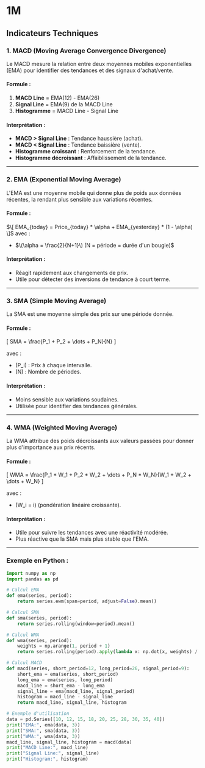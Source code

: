 # 1M

## Indicateurs Techniques

### 1. **MACD (Moving Average Convergence Divergence)**
Le MACD mesure la relation entre deux moyennes mobiles exponentielles (EMA) pour identifier des tendances et des signaux d'achat/vente.

#### Formule :
1. **MACD Line** = EMA(12) - EMA(26)
2. **Signal Line** = EMA(9) de la MACD Line
3. **Histogramme** = MACD Line - Signal Line

#### Interprétation :
- **MACD > Signal Line** : Tendance haussière (achat).
- **MACD < Signal Line** : Tendance baissière (vente).
- **Histogramme croissant** : Renforcement de la tendance.
- **Histogramme décroissant** : Affaiblissement de la tendance.

---

### 2. **EMA (Exponential Moving Average)**
L'EMA est une moyenne mobile qui donne plus de poids aux données récentes, la rendant plus sensible aux variations récentes.

#### Formule :
$\[
EMA_{today} = Price_{today} * \alpha + EMA_{yesterday} * (1 - \alpha)
\]$
avec :
- $\(\alpha = \frac{2}{N+1}\) (N = période = durée d'un bougie)$

#### Interprétation :
- Réagit rapidement aux changements de prix.
- Utile pour détecter des inversions de tendance à court terme.

---

### 3. **SMA (Simple Moving Average)**
La SMA est une moyenne simple des prix sur une période donnée.

#### Formule :
\[
SMA = \frac{P_1 + P_2 + \dots + P_N}{N}
\]

avec :
- \(P_i\) : Prix à chaque intervalle.
- \(N\) : Nombre de périodes.

#### Interprétation :
- Moins sensible aux variations soudaines.
- Utilisée pour identifier des tendances générales.

---

### 4. **WMA (Weighted Moving Average)**
La WMA attribue des poids décroissants aux valeurs passées pour donner plus d'importance aux prix récents.

#### Formule :
\[
WMA = \frac{P_1 * W_1 + P_2 * W_2 + \dots + P_N * W_N}{W_1 + W_2 + \dots + W_N}
\]

avec :
- \(W_i = i\) (pondération linéaire croissante).

#### Interprétation :
- Utile pour suivre les tendances avec une réactivité modérée.
- Plus réactive que la SMA mais plus stable que l'EMA.

---

### Exemple en Python :
```python
import numpy as np
import pandas as pd

# Calcul EMA
def ema(series, period):
    return series.ewm(span=period, adjust=False).mean()

# Calcul SMA
def sma(series, period):
    return series.rolling(window=period).mean()

# Calcul WMA
def wma(series, period):
    weights = np.arange(1, period + 1)
    return series.rolling(period).apply(lambda x: np.dot(x, weights) / weights.sum(), raw=True)

# Calcul MACD
def macd(series, short_period=12, long_period=26, signal_period=9):
    short_ema = ema(series, short_period)
    long_ema = ema(series, long_period)
    macd_line = short_ema - long_ema
    signal_line = ema(macd_line, signal_period)
    histogram = macd_line - signal_line
    return macd_line, signal_line, histogram

# Exemple d'utilisation
data = pd.Series([10, 12, 15, 18, 20, 25, 28, 30, 35, 40])
print("EMA:", ema(data, 3))
print("SMA:", sma(data, 3))
print("WMA:", wma(data, 3))
macd_line, signal_line, histogram = macd(data)
print("MACD Line:", macd_line)
print("Signal Line:", signal_line)
print("Histogram:", histogram)
```
